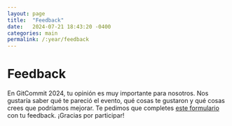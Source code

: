 ```yaml
---
layout: page
title:  "Feedback"
date:   2024-07-21 18:43:20 -0400
categories: main
permalink: /:year/feedback
---
```


# Feedback

En GitCommit 2024, tu opinión es muy importante para nosotros. Nos gustaría saber qué te pareció el evento, qué cosas te gustaron y qué cosas crees que podríamos mejorar. Te pedimos que completes [este formulario](https://forms.gle/NMvk5v8oDNuvLiep7) con tu feedback. ¡Gracias por participar!